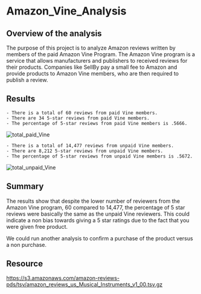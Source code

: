 # Amazon_Vine_Analysis

## Overview of the analysis
The purpose of this project is to analyze Amazon reviews written by members of the paid Amazon Vine Program. The Amazon Vine program is a service that allows manufacturers and publishers to received reviews for their products. Companies like SellBy pay a small fee to Amazon and provide products to Amazon Vine members, who are then required to publish a review.


## Results
    - There is a total of 60 reviews from paid Vine members.
    - There are 34 5-star reviews from paid Vine members.
    - The percentage of 5-star reviews from paid Vine members is .5666.

![total_paid_Vine]()

    - There is a total of 14,477 reviews from unpaid Vine members.
    - There are 8,212 5-star reviews from unpaid Vine members.
    - The percentage of 5-star reviews from unpaid Vine members is .5672.

![total_unpaid_Vine]()

## Summary
The results show that despite the lower number of reviewers from the Amazon Vine program, 60 compared to 14,477, the percentage of 5 star reviews were basically the same as the unpaid Vine reviewers. This could indicate a non bias towards giving a 5 star ratings due to the fact that you were given free product.

We could run another analysis to confirm a purchase of the product versus a non purchase.

## Resource
https://s3.amazonaws.com/amazon-reviews-pds/tsv/amazon_reviews_us_Musical_Instruments_v1_00.tsv.gz

